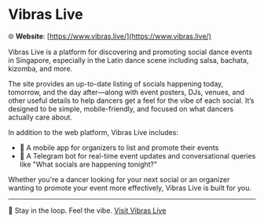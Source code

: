 # Vibras Live

🌐 **Website**: [https://www.vibras.live/](https://www.vibras.live/)

Vibras Live is a platform for discovering and promoting social dance events in Singapore, especially in the Latin dance scene including salsa, bachata, kizomba, and more.

The site provides an up-to-date listing of socials happening today, tomorrow, and the day after—along with event posters, DJs, venues, and other useful details to help dancers get a feel for the vibe of each social. It’s designed to be simple, mobile-friendly, and focused on what dancers actually care about.

In addition to the web platform, Vibras Live includes:
- 📱 A mobile app for organizers to list and promote their events
- 🤖 A Telegram bot for real-time event updates and conversational queries like "What socials are happening tonight?"

Whether you're a dancer looking for your next social or an organizer wanting to promote your event more effectively, Vibras Live is built for you.

---

💃 Stay in the loop. Feel the vibe. [Visit Vibras Live](https://www.vibras.live/)

